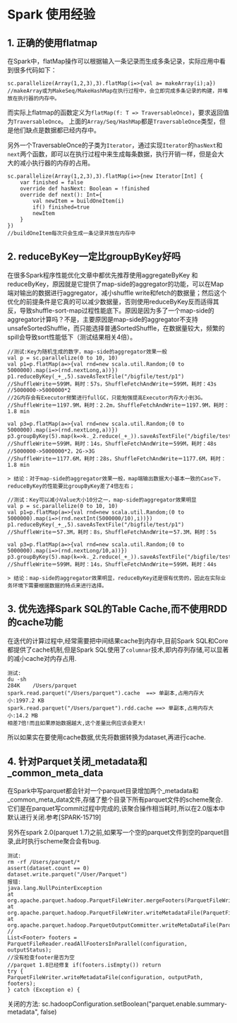 # Spark 使用经验

## 1. 正确的使用flatmap
在Spark中，flatMap操作可以根据输入一条记录而生成多条记录，实际应用中看到很多代码如下：

	sc.parallelize(Array(1,2,3),3).flatMap(i=>{val a= makeArray(i);a})
	//makeArray或为MakeSeq/MakeHashMap在执行过程中，会立即完成多条记录的构建，并堆放在执行器的内存中。

而实际上flatmap的函数定义为`flatMap(f: T => TraversableOnce)`，要求返回值为`TraversableOnce`。 上面的`Array/Seq/HashMap`都是`TraversableOnce`类型，但是他们缺点是数据都已经内存中。

另外一个TraversableOnce的子类为`Iterator`，通过实现`Iterator`的`hasNext`和`next`两个函数，即可以在执行过程中来生成每条数据，执行开销一样，但是会大大的减小执行器的内存的占用。

	sc.parallelize(Array(1,2,3),3).flatMap(i=>{new Iterator[Int] {
	    var finished = false
		override def hasNext: Boolean = !finished
		override def next(): Int={
			val newItem = buildOneItem(i)
			if() finished=true
			newItem
		}
    })
    //buildOneItem每次只会生成一条记录并放在内存中

## 2. reduceByKey一定比groupByKey好吗
在很多Spark程序性能优化文章中都优先推荐使用aggregateByKey 和reduceByKey，原因就是它提供了map-side的aggregator的功能，可以在Map端对输出的数据进行aggregator，减小shuffle write和fetch的数据量；然后这个优化的前提条件是它真的可以减少数据量，否则使用reduceByKey反而适得其反，导致shuffle-sort-map过程性能底下。原因是因为多了一个map-side的aggregator计算吗？不是，主要原因是map-side的aggregator不支持unsafeSortedShuffle，而只能选择普通SortedShuffle，在数据量较大，频繁的spill会导致sort性能低下（测试结果相关4倍）。

	//测试:Key为随机生成的数字，map-side的aggregator效果一般
	val p = sc.parallelize(0 to 10, 10)
	val p1=p.flatMap(a=>{val rnd=new scala.util.Random;(0 to 5000000).map(i=>(rnd.nextLong,a))})
	p1.reduceByKey(_+_,5).saveAsTextFile("/bigfile/test/p1")
	//ShuffleWrite＝599M，耗时：57s，ShuffleFetchAndWrite＝599M，耗时：43s
	//5000000->5000000*2
	//2G内存会有Executor频繁进行fullGC，只能勉强提高Executor内存大小到3G。
	//ShuffleWrite＝1197.9M，耗时：2.2m，ShuffleFetchAndWrite＝1197.9M，耗时：1.8 min

	val p3=p.flatMap(a=>{val rnd=new scala.util.Random;(0 to 5000000).map(i=>(rnd.nextLong,a))})
	p3.groupByKey(5).map(k=>k._2.reduce(_+_)).saveAsTextFile("/bigfile/test/p1")
	//ShuffleWrite＝599M，耗时：14s，ShuffleFetchAndWrite＝599M，耗时：48s
	//5000000->5000000*2，2G->3G
	//ShuffleWrite＝1177.6M，耗时：28s，ShuffleFetchAndWrite＝1177.6M，耗时：1.8 min

	> 结论：对于map-side的aggregator效果一般，map端输出数据大小基本一致的Case下，reduceByKey的性能要比groupByKey差了4倍左右；

	//测试：Key可以减小Value大小10分之一，map-side的aggregator效果明显
	val p = sc.parallelize(0 to 10, 10)
	val p1=p.flatMap(a=>{val rnd=new scala.util.Random;(0 to 5000000).map(i=>(rnd.nextInt(5000000/10),i))})
	p1.reduceByKey(_+_,5).saveAsTextFile("/bigfile/test/p1")
	//ShuffleWrite＝57.3M，耗时：8s，ShuffleFetchAndWrite＝57.3M，耗时：5s

	val p3=p.flatMap(a=>{val rnd=new scala.util.Random;(0 to 5000000).map(i=>(rnd.nextLong/10,a))})
	p3.groupByKey(5).map(k=>k._2.reduce(_+_)).saveAsTextFile("/bigfile/test/p1")
	//ShuffleWrite＝599M，耗时：14s，ShuffleFetchAndWrite＝599M，耗时：44s

    > 结论：map-side的aggregator效果明显，reduceByKey还是很有优势的，因此在实际业务环境下需要根据数据的特点来进行选择。

## 3. 优先选择Spark SQL的Table Cache,而不使用RDD的cache功能

在迭代的计算过程中,经常需要把中间结果cache到内存中,目前Spark SQL和Core都提供了cache机制,但是Spark SQL使用了`columnar`技术,即内存列存储,可以显著的减小cache对内存占用.

    测试:
    du -sh
    284K	/Users/parquet
    spark.read.parquet("/Users/parquet").cache  ==> 单副本,占用内存大小:1997.2 KB
    spark.read.parquet("/Users/parquet").rdd.cache ==> 单副本,占用内存大小:14.2 MB
    相差7倍!而且如果原始数据越大,这个差量比例应该会更大!

所以如果实在要使用cache数据,优先将数据转换为dataset,再进行cache.


## 4. 针对Parquet关闭_metadata和_common_meta_data

在Spark中写parquet都会针对一个parquet目录增加两个_metadata和_common_meta_data文件,存储了整个目录下所有parquet文件的scheme聚合.
它们是在parquet写commit过程中完成的,该聚合操作相当耗时,所以在2.0版本中默认进行关闭.参考[SPARK-15719]

另外在spark 2.0(parquet 1.7)之前,如果写一个空的parquet文件到空的parquet目录,此时执行scheme聚合会有bug.

    测试:
    rm -rf /Users/parquet/*
    assert(dataset.count == 0)
    dataset.write.parquet("/User/Parquet")
    报错:
    java.lang.NullPointerException
    at org.apache.parquet.hadoop.ParquetFileWriter.mergeFooters(ParquetFileWriter.java:456)
    at org.apache.parquet.hadoop.ParquetFileWriter.writeMetadataFile(ParquetFileWriter.java:420)
    at org.apache.parquet.hadoop.ParquetOutputCommitter.writeMetaDataFile(ParquetOutputCommitter.java:58)
    //
    List<Footer> footers = ParquetFileReader.readAllFootersInParallel(configuration, outputStatus);
    //没有检查footer是否为空
    //parquet 1.8已经修复 if(footers.isEmpty()) return
    try {
    ParquetFileWriter.writeMetadataFile(configuration, outputPath, footers);
    } catch (Exception e) {

关闭的方法: sc.hadoopConfiguration.setBoolean("parquet.enable.summary-metadata", false)
